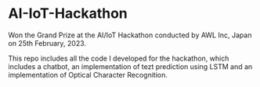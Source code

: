 # AI-IoT-Hackathon

Won the Grand Prize at the AI/IoT Hackathon conducted by AWL Inc, Japan on 25th February, 2023.

This repo includes all the code I developed for the hackathon, which includes a chatbot, an implementation of tezt prediction using LSTM and an implementation of Optical Character Recognition.
